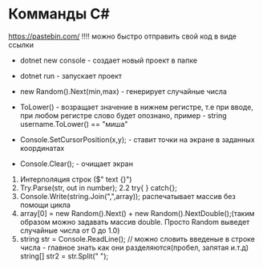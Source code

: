 # Комманды С#
https://pastebin.com/  !!!! можно быстро отправить свой код в виде ссылки

* dotnet new console - создает новый проект в папке
* dotnet run - запускает проект
* new Random().Next(min,max) - генерирует случайные числа

* ToLower() - возращает значение в нижнем регистре, т.е при вводе, при любом регистре слово будет опознано,
 пример - string username.ToLower() == "миша"
* Console.SetCursorPosition(x,y); - ставит точки на экране в заданных координатах
* Console.Clear(); - очищает экран


1. Интерполяция строк ($" text {}")
2. Try.Parse(str, out in number);
2.2 try{   }  catch{};
4. Console.Write(string.Join(",",array)); распечатывает массив без помощи цикла
5. array[0] = new Random().Next() + new Random().NextDouble();(таким образом можно задавать массив double. Просто Random выведет случайные числа от 0 до 1.0)
6. string str = Console.ReadLine();   // можно словить введеные в строке числа - главное знать как они разделяются(пробел, запятая и.т.д)
   string[] str2 = str.Split(" ");